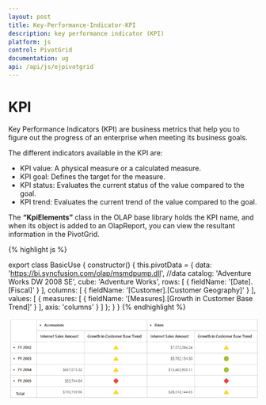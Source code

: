 ```yaml
---
layout: post
title: Key-Performance-Indicator-KPI
description: key performance indicator (KPI)
platform: js
control: PivotGrid
documentation: ug
api: /api/js/ejpivotgrid
---
```


# KPI

Key Performance Indicators (KPI) are business metrics that help you to figure out the progress of an enterprise when meeting its business goals.

The different indicators available in the KPI are:

* KPI value: A physical measure or a calculated measure.
* KPI goal: Defines the target for the measure.
* KPI status: Evaluates the current status of the value compared to the goal.
* KPI trend: Evaluates the current trend of the value compared to the goal.

The **“KpiElements”** class in the OLAP base library holds the KPI name, and when its object is added to an OlapReport, you can view the resultant information in the PivotGrid.

{% highlight js %}

export class BasicUse {
  constructor() {
    this.pivotData = {
      data: 'https://bi.syncfusion.com/olap/msmdpump.dll', //data
      catalog: 'Adventure Works DW 2008 SE',
      cube: 'Adventure Works',
      rows: [
        {
          fieldName: '[Date].[Fiscal]'
        }
      ],
      columns: [
        {
          fieldName: '[Customer].[Customer Geography]'
        }
      ],
      values: [
        {
          measures: [
            {
              fieldName: '[Measures].[Growth in Customer Base Trend]'
            }
          ],
          axis: 'columns'
        }
      ]
    };
  }
}
{% endhighlight %}


![](KPI_images/ClientSideKPI.png)